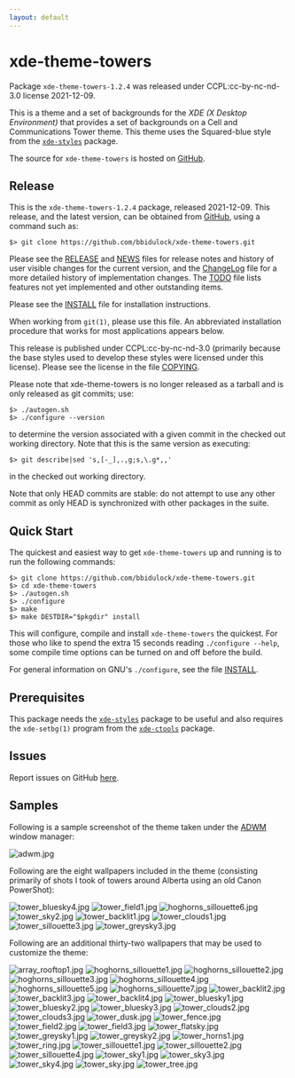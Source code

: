 ```yaml
---
layout: default
---
```

[xde-theme-towers -- read me first file.  2021-12-09]: #

xde-theme-towers
===============

Package `xde-theme-towers-1.2.4` was released under CCPL:cc-by-nc-nd-3.0
license 2021-12-09.

This is a theme and a set of backgrounds for the _XDE (X Desktop
Environment)_ that provides a set of backgrounds on
a Cell and Communications Tower theme.
This theme uses the Squared-blue style from the [`xde-styles`][11]
package.

The source for `xde-theme-towers` is hosted on [GitHub][1].


Release
-------

This is the `xde-theme-towers-1.2.4` package, released 2021-12-09.
This release, and the latest version, can be obtained from [GitHub][1],
using a command such as:

    $> git clone https://github.com/bbidulock/xde-theme-towers.git

Please see the [RELEASE][3] and [NEWS][4] files for release notes and
history of user visible changes for the current version, and the
[ChangeLog][5] file for a more detailed history of implementation
changes.  The [TODO][6] file lists features not yet implemented and
other outstanding items.

Please see the [INSTALL][8] file for installation instructions.

When working from `git(1)`, please use this file.  An abbreviated
installation procedure that works for most applications appears below.

This release is published under CCPL:cc-by-nc-nd-3.0 (primarily because
the base styles used to develop these styles were licensed under this
license).
Please see the license in the file [COPYING][10].

Please note that xde-theme-towers is no longer released as
a tarball and is only released as git commits; use:

    $> ./autogen.sh
    $> ./configure --version

to determine the version associated with a given commit in the
checked out working directory.  Note that this is the same version
as executing:

    $> git describe|sed 's,[-_],.,g;s,\.g*,,'

in the checked out working directory.

Note that only HEAD commits are stable: do not attempt to use any
other commit as only HEAD is synchronized with other packages in
the suite.


Quick Start
-----------

The quickest and easiest way to get `xde-theme-towers` up and
running is to run the following commands:

    $> git clone https://github.com/bbidulock/xde-theme-towers.git
    $> cd xde-theme-towers
    $> ./autogen.sh
    $> ./configure
    $> make
    $> make DESTDIR="$pkgdir" install

This will configure, compile and install `xde-theme-towers` the
quickest.  For those who like to spend the extra 15 seconds reading
`./configure --help`, some compile time options can be turned on and off
before the build.

For general information on GNU's `./configure`, see the file
[INSTALL][8].


Prerequisites
-------------

This package needs the [`xde-styles`][11] package to be useful and also
requires the `xde-setbg(1)` program from the [`xde-ctools`][12] package.


Issues
------

Report issues on GitHub [here][2].


Samples
-------

Following is a sample screenshot of the theme taken under the [ADWM][13]
window manager:

![adwm.jpg](scrot/adwm.jpg "Wallpaper #6")

Following are the eight wallpapers included in the theme (consisting
primarily of shots I took of towers around Alberta using an old Canon
PowerShot):

![tower_bluesky4.jpg](images/tower_bluesky4.jpg "Wallpaper #1")
![tower_field1.jpg](images/tower_field1.jpg "Wallpaper #2")
![hoghorns_sillouette6.jpg](images/hoghorns_sillouette6.jpg "Wallpaper #3")
![tower_sky2.jpg](images/tower_sky2.jpg "Wallpaper #4")
![tower_backlit1.jpg](images/tower_backlit1.jpg "Wallpaper #5")
![tower_clouds1.jpg](images/tower_clouds1.jpg "Wallpaper #6")
![tower_sillouette3.jpg](images/tower_sillouette3.jpg "Wallpaper #7")
![tower_greysky3.jpg](images/tower_greysky3.jpg "Wallpaper #8")

Following are an additional thirty-two wallpapers that may be used to
customize the theme:

![array_rooftop1.jpg](images/array_rooftop1.jpg "Additional Image #1")
![hoghorns_sillouette1.jpg](images/hoghorns_sillouette1.jpg "Additional Image #2")
![hoghorns_sillouette2.jpg](images/hoghorns_sillouette2.jpg "Additional Image #3")
![hoghorns_sillouette3.jpg](images/hoghorns_sillouette3.jpg "Additional Image #4")
![hoghorns_sillouette4.jpg](images/hoghorns_sillouette4.jpg "Additional Image #5")
![hoghorns_sillouette5.jpg](images/hoghorns_sillouette5.jpg "Additional Image #6")
![hoghorns_sillouette7.jpg](images/hoghorns_sillouette7.jpg "Additional Image #7")
![tower_backlit2.jpg](images/tower_backlit2.jpg "Additional Image #8")
![tower_backlit3.jpg](images/tower_backlit3.jpg "Additional Image #9")
![tower_backlit4.jpg](images/tower_backlit4.jpg "Additional Image #10")
![tower_bluesky1.jpg](images/tower_bluesky1.jpg "Additional Image #11")
![tower_bluesky2.jpg](images/tower_bluesky2.jpg "Additional Image #12")
![tower_bluesky3.jpg](images/tower_bluesky3.jpg "Additional Image #13")
![tower_clouds2.jpg](images/tower_clouds2.jpg "Additional Image #14")
![tower_clouds3.jpg](images/tower_clouds3.jpg "Additional Image #15")
![tower_dusk.jpg](images/tower_dusk.jpg "Additional Image #16")
![tower_fence.jpg](images/tower_fence.jpg "Additional Image #17")
![tower_field2.jpg](images/tower_field2.jpg "Additional Image #18")
![tower_field3.jpg](images/tower_field3.jpg "Additional Image #19")
![tower_flatsky.jpg](images/tower_flatsky.jpg "Additional Image #20")
![tower_greysky1.jpg](images/tower_greysky1.jpg "Additional Image #21")
![tower_greysky2.jpg](images/tower_greysky2.jpg "Additional Image #22")
![tower_horns1.jpg](images/tower_horns1.jpg "Additional Image #23")
![tower_ring.jpg](images/tower_ring.jpg "Additional Image #24")
![tower_sillouette1.jpg](images/tower_sillouette1.jpg "Additional Image #25")
![tower_sillouette2.jpg](images/tower_sillouette2.jpg "Additional Image #26")
![tower_sillouette4.jpg](images/tower_sillouette4.jpg "Additional Image #27")
![tower_sky1.jpg](images/tower_sky1.jpg "Additional Image #28")
![tower_sky3.jpg](images/tower_sky3.jpg "Additional Image #29")
![tower_sky4.jpg](images/tower_sky4.jpg "Additional Image #30")
![tower_sky.jpg](images/tower_sky.jpg "Additional Image #31")
![tower_tree.jpg](images/tower_tree.jpg "Additional Image #32")



[1]: https://github.com/bbidulock/xde-theme-towers
[2]: https://github.com/bbidulock/xde-theme-towers/issues
[3]: https://github.com/bbidulock/xde-theme-towers/blob/1.2.4/RELEASE
[4]: https://github.com/bbidulock/xde-theme-towers/blob/1.2.4/NEWS
[5]: https://github.com/bbidulock/xde-theme-towers/blob/1.2.4/ChangeLog
[6]: https://github.com/bbidulock/xde-theme-towers/blob/1.2.4/TODO
[7]: https://github.com/bbidulock/xde-theme-towers/blob/1.2.4/COMPLIANCE
[8]: https://github.com/bbidulock/xde-theme-towers/blob/1.2.4/INSTALL
[9]: https://github.com/bbidulock/xde-theme-towers/blob/1.2.4/LICENSE
[10]: https://github.com/bbidulock/xde-theme-towers/blob/1.2.4/COPYING
[11]: https://github.com/bbidulock/xde-styles
[12]: https://github.com/bbidulock/xde-ctools
[13]: https://bbidulock.github.io/adwm

[ vim: set ft=markdown sw=4 tw=72 nocin nosi fo+=tcqlorn spell: ]: #

